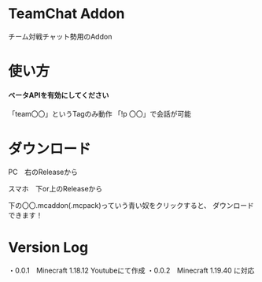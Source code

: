 # TeamChat Addon
チーム対戦チャット勢用のAddon

# 使い方
#### ベータAPIを有効にしてください
「team〇〇」というTagのみ動作
「!p 〇〇」で会話が可能

# ダウンロード

PC　右のReleaseから

スマホ　下or上のReleaseから

下の〇〇.mcaddon(.mcpack)っていう青い奴をクリックすると、 ダウンロードできます！

# Version Log

・0.0.1　Minecraft 1.18.12 Youtubeにて作成
・0.0.2　Minecraft 1.19.40 に対応
